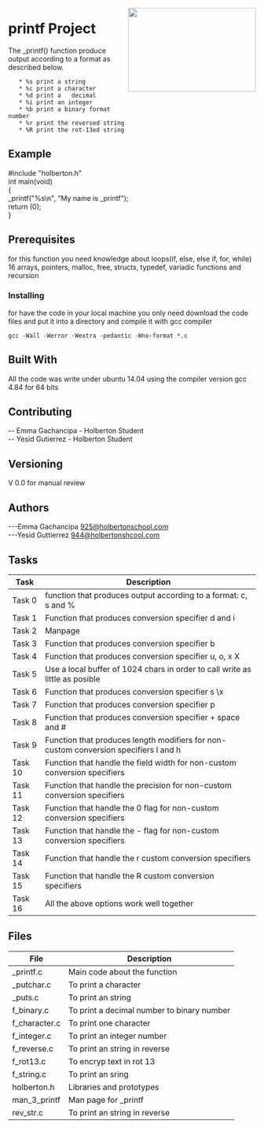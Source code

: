 <p>
<img width="260" height="170" src="https://davidjohncoleman.com/wp-djc/wp-content/uploads/2017/06/HBTN-Borderless-CMYK-Logo-Vertical-Color-Black@1200ppi-300x236.png" align="right" >
</p>





# printf Project

The _printf() function produce output according to a format as described below.
                                                                                
       * %s print a string                                                      
       * %c print a character                                                   
       * %d print a   decimal                                                   
       * %i print an integer                                                    
       * %b print a binary format number                                        
       * %r print the reversed string                                           
       * %R print the rot-13ed string                                           
                                                                                
## Example

#include "holberton.h"                                                          
int main(void)                                                                  
{                                                                               
   _printf("%s\n", "My name is _printf");                                       
   return (0);                                                                  
 }                                                                              
                                                                                
## Prerequisites

for this function you need knowledge about loops(if, else, else if, for, while)
16 arrays, pointers, malloc, free, structs, typedef, variadic functions and recursion

### Installing

for have the code in your local machine you only need download the code files and put it into a directory and compile it with gcc compiler 
```
gcc -Wall -Werror -Wextra -pedantic -Wno-format *.c
```
## Built With

All the code was write under ubuntu 14.04 using the compiler version
gcc 4.84 for 64 bits

## Contributing

-- Emma Gachancipa - Holberton Student                                          
-- Yesid Gutierrez - Holberton Student                                          

## Versioning

V 0.0 for manual review

## Authors

---Emma Gachancipa   925@holbertonschool.com                                    
---Yesid Guttierrez  944@holbertonshcool.com                                    

## Tasks

| Task             | Description                              |
| ------------------ | ---------------------------------------- |
| Task 0  | function that produces output according to a format: c, s and % |
| Task 1  | Function that produces conversion specifier d and i |
| Task 2  | Manpage |
| Task 3  | Function that produces conversion specifier b |
| Task 4  | Function that produces conversion specifier u, o, x X |
| Task 5  | Use a local buffer of 1024 chars in order to call write as little as posible |
| Task 6  | Function that produces conversion specifier s \x |
| Task 7  | Function that produces conversion specifier p |
| Task 8  | Function that produces conversion specifier + space and # |
| Task 9  | Function that produces length modifiers for non-custom conversion specifiers l and h |
| Task 10 | Function that handle the field width for non-custom conversion specifiers |
| Task 11 | Function that handle the precision for non-custom conversion specifiers|
| Task 12 | Function that handle the 0 flag for non-custom conversion specifiers|
| Task 13 | Function that handle the - flag for non-custom conversion specifiers|
| Task 14 | Function that handle the r custom conversion specifiers|
| Task 15 | Function that handle the R custom conversion specifiers|
| Task 16 | All the above options work well together|
## Files

| File               | Description                              |
| ------------------ | ---------------------------------------- |
|   _printf.c      | Main code about the function |
|   _putchar.c     | To print a character |
|   _puts.c        | To print an string |
|   f_binary.c     | To print a decimal number to binary number |
|   f_character.c  | To print one character |
|   f_integer.c    | To print an integer number |
|   f_reverse.c    | To print an string in reverse |
|   f_rot13.c      | To encryp text in rot 13 |
|   f_string.c     | To print an sring |
|   holberton.h    | Libraries and prototypes |
|   man_3_printf   | Man page for _printf |
|   rev_str.c      | To print an string in reverse|
